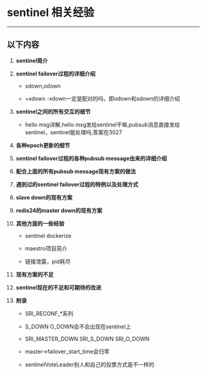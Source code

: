 # sentinel 相关经验
------------------

## 以下内容

1. **sentinel简介**

2. **sentinel failover过程的详细介绍**

	- sdown,odown
	
	- +xdown -xdown一定是配对的吗，即odown和sdown的详细介绍

3. **sentinel之间的所有交互的细节**
	
	- hello msg详解,hello msg发给sentinel干嘛,pubsub消息直接发给sentinel，sentinel能处理吗,答案在3027
	

4. **各种epoch更新的细节**

5. **sentinel failover过程的各种pubsub message由来的详细介绍**

6. **配合上面的所有pubsub message现有方案的做法**

7. **遇到过的sentinel failover过程的特例以及处理方式**

8. **slave down的现有方案**

9. **redis24的master down的现有方案**

10. **其他方面的一些经验**

	- sentinel dockerize
	
	- maestro项目简介
	
	- 链接泄露，pid耗尽 

11. **现有方案的不足**

12. **sentinel现在的不足和可期待的改进**

13. **附录**
	- SRI_RECONF_*系列
	
	- S_DOWN O_DOWN会不会出现在sentinel上
	
	- SRI_MASTER_DOWN SRI_S_DOWN SRI_O_DOWN
		
	- master->failover_start_time会归零
	
	- sentinelVoteLeader别人和自己的投票方式是不一样的






